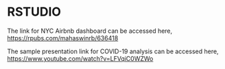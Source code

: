# RSTUDIO
The link for NYC Airbnb dashboard can be accessed here, https://rpubs.com/mahaswinrb/636418


The sample presentation link for COVID-19 analysis can be accessed here, https://www.youtube.com/watch?v=LFVqiC0WZWo

